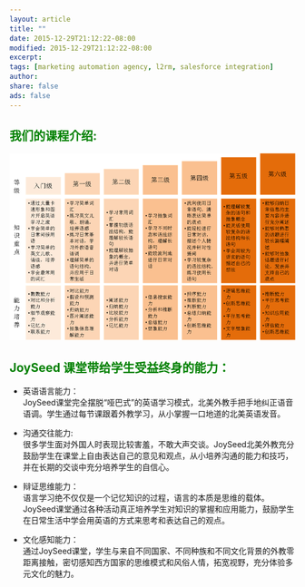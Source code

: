 ```yaml
---
layout: article
title: ""
date: 2015-12-29T21:12:22-08:00
modified: 2015-12-29T21:12:22-08:00
excerpt:
tags: [marketing automation agency, l2rm, salesforce integration]
author:
share: false
ads: false
---
```

## <font color="green">我们的课程介绍:</font>
<div align="center">
<img src="../images/class.png"  alt="class struct"/>
</div>

## <font color="green">JoySeed 课堂带给学生受益终身的能力：</font>    <br/>
* 英语语言能力：   <br/>
  JoySeed课堂完全摆脱“哑巴式”的英语学习模式，北美外教手把手地纠正语音语调。学生通过每节课跟着外教学习，从小掌握一口地道的北美英语发音。

* 沟通交往能力:    <br/>
  很多学生面对外国人时表现比较害羞，不敢大声交谈。JoySeed北美外教充分鼓励学生在课堂上自由表达自己的意见和观点，从小培养沟通的能力和技巧，并在长期的交谈中充分培养学生的自信心。

* 辩证思维能力：  <br/>
  语言学习绝不仅仅是一个记忆知识的过程，语言的本质是思维的载体。JoySeed课堂通过各种活动真正培养学生对知识的掌握和应用能力，鼓励学生在日常生活中学会用英语的方式来思考和表达自己的观点。

* 文化感知能力：  <br/>
  通过JoySeed课堂，学生与来自不同国家、不同种族和不同文化背景的外教零距离接触，密切感知西方国家的思维模式和风俗人情，拓宽视野，充分体验多元文化的魅力。

